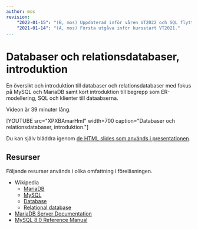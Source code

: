 ```yaml
---
author: mos
revision:
    "2022-01-15": "(B, mos) Uppdaterad inför våren VT2022 och SQL flyttad till egen föreläsning."
    "2021-01-14": "(A, mos) Första utgåva inför kursstart VT2021."
...
```

Databaser och relationsdatabaser, introduktion
====================

En översikt och introduktion till databaser och relationsdatabaser med fokus på MySQL och MariaDB samt kort introduktion till begrepp som ER-modellering, SQL och klienter till dataabserna.

Videon är 39 minuter lång.

[YOUTUBE src="XPXBAmarHmI" width=700 caption="Databaser och relationsdatabaser, introduktion."]

Du kan själv bläddra igenom [de HTML slides som används i presentationen](https://mikael-roos.gitlab.io/database/lecture/relational-databases/slide.html).



Resurser
------------------------

Följande resurser används i olika omfattning i föreläsningen.

* Wikipedia
    * [MariaDB](https://en.wikipedia.org/wiki/MariaDB)
    * [MySQL](https://en.wikipedia.org/wiki/MySQL)
    * [Database](https://en.wikipedia.org/wiki/Database)
    * [Relational database](https://en.wikipedia.org/wiki/Relational_database)
* [MariaDB Server Documentation](https://mariadb.com/kb/en/documentation/)
* [MySQL 8.0 Reference Manual](https://dev.mysql.com/doc/refman/8.0/en/)
